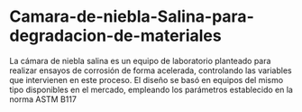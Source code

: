 # Camara-de-niebla-Salina-para-degradacion-de-materiales
La cámara de niebla salina es un equipo de laboratorio planteado para realizar ensayos de corrosión de forma acelerada, controlando las variables que intervienen en este proceso. El diseño se basó en equipos del mismo tipo disponibles en el mercado, empleando los parámetros establecido en la norma ASTM B117   
